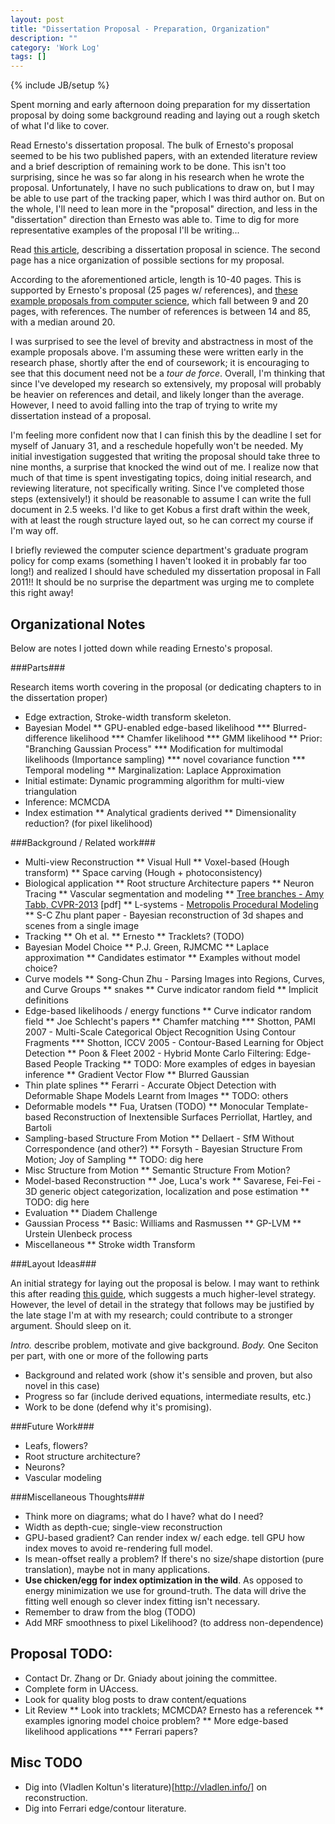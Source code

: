 ```yaml
---
layout: post
title: "Dissertation Proposal - Preparation, Organization"
description: ""
category: 'Work Log'
tags: []
---
```

{% include JB/setup %}

Spent morning and early afternoon doing preparation for my dissertation proposal by doing some background reading and laying out a rough sketch of what I'd like to cover.  

Read Ernesto's dissertation proposal.  The bulk of Ernesto's proposal seemed to be his two published papers, with an extended literature review and a brief description of remaining work to be done.  This isn't too surprising, since he was so far along in his research when he wrote the proposal.  Unfortunately, I have no such publications to draw on, but I may be able to use part of the tracking paper, which I was third author on.  But on the whole, I'll need to lean more in the "proposal" direction, and less in the "dissertation" direction than Ernesto was able to.  Time to dig for more representative examples of the proposal I'll be writing...

Read [this article](http://www.gwr.arizona.edu/writingproposal1.htm), describing a dissertation proposal in science.  The second page has a nice organization of possible sections for my proposal.

According to the aforementioned article, length is 10-40 pages.  This is supported by Ernesto's proposal (25 pages w/ references), and [these example proposals from computer science](http://www.cs.unc.edu/~cssa/guides/proposals/), which fall between 9 and 20 pages, with references.  The number of references is between 14 and 85, with a median around 20.  

I was surprised to see the level of brevity and abstractness in most of the example proposals above.  I'm assuming these were written early in the research phase, shortly after the end of coursework;  it is encouraging to see that this document need not be a *tour de force*.  Overall, I'm thinking that since I've developed my research so extensively, my proposal will probably be heavier on references and detail, and likely longer than the average.  However, I need to avoid falling into the trap of trying to write my dissertation instead of a proposal.

I'm feeling more confident now that I can finish this by the deadline I set for myself of January 31, and a reschedule hopefully won't be needed.  My initial investigation suggested that writing the proposal should take three to nine months, a surprise that knocked the wind out of me.   I realize now that much of that time is spent investigating topics, doing initial research, and reviewing literature, not specifically writing.  Since I've completed those steps (extensively!) it should be reasonable to assume I can write the full document in 2.5 weeks.  I'd like to get Kobus a first draft within the week, with at least the rough structure layed out, so he can correct my course if I'm way off.

I briefly reviewed the computer science department's graduate program policy for comp exams (something I haven't looked it in probably far too long!) and realized I should have scheduled my dissertation proposal in Fall 2011!!  It should be no surprise the department was urging me to complete this right away!


Organizational Notes
---------------------

Below are notes I jotted down while reading Ernesto's proposal.

###Parts###

Research items worth covering in the proposal (or dedicating chapters to in the dissertation proper)

* Edge extraction, Stroke-width transform skeleton.
* Bayesian Model
** GPU-enabled edge-based likelihood
*** Blurred-difference likelihood
*** Chamfer likelihood
*** GMM likelihood
** Prior: "Branching Gaussian Process"
*** Modification for multimodal likelihoods (Importance sampling)
*** novel covariance function
*** Temporal modeling
** Marginalization: Laplace Approximation
* Initial estimate: Dynamic programming algorithm for multi-view triangulation
* Inference: MCMCDA
* Index estimation
** Analytical gradients derived
** Dimensionality reduction? (for pixel likelihood)

###Background / Related work###

* Multi-view Reconstruction
** Visual Hull
** Voxel-based (Hough transform)
** Space carving (Hough + photoconsistency)
* Biological application
** Root structure Architecture papers
** Neuron Tracing
** Vascular segmentation and modeling
** [Tree branches - Amy Tabb, CVPR-2013](https://www.google.com/url?sa=t&rct=j&q=&esrc=s&source=web&cd=1&cad=rja&ved=0CCwQFjAA&url=http%3A%2F%2Fwww.cv-foundation.org%2Fopenaccess%2Fcontent_cvpr_2013%2Fpapers%2FTabb_Shape_from_Silhouette_2013_CVPR_paper.pdf&ei=SELLUs63G4e9rgHwuYHYAw&usg=AFQjCNHAaFQi-2H2zTQUOSm67WI2p87odw&sig2=L0V4Txw-fqypkloITh-dlA&bvm=bv.58187178,d.aWM) [pdf]
** L-systems - [Metropolis Procedural Modeling](http://vladlen.info/publications/metropolis-procedural-modeling/)
** S-C Zhu plant paper - Bayesian reconstruction of 3d shapes and scenes from a single image
* Tracking
** Oh et al.
** Ernesto
** Tracklets? (TODO)
* Bayesian Model Choice
** P.J. Green, RJMCMC
** Laplace approximation
** Candidates estimator
** Examples without model choice?
* Curve models
** Song-Chun Zhu - Parsing Images into Regions, Curves, and Curve Groups
** snakes
** Curve indicator random field
** Implicit definitions
* Edge-based likelihoods / energy functions
** Curve indicator random field
** Joe Schlecht's papers
** Chamfer matching
*** Shotton, PAMI 2007 - Multi-Scale Categorical Object Recognition Using Contour Fragments
*** Shotton, ICCV 2005 - Contour-Based Learning for Object Detection
** Poon & Fleet 2002 - Hybrid Monte Carlo Filtering: Edge-Based People Tracking
** TODO: More examples of edges in bayesian inference
** Gradient Vector Flow
** Blurred Gaussian
* Thin plate splines
** Ferarri - Accurate Object Detection with Deformable Shape Models Learnt from Images
** TODO: others
* Deformable models
** Fua, Uratsen (TODO)
** Monocular Template-based Reconstruction of Inextensible Surfaces Perriollat, Hartley, and Bartoli
* Sampling-based Structure From Motion
** Dellaert - SfM Without Correspondence (and other?)
** Forsyth - Bayesian Structure From Motion; Joy of Sampling
** TODO: dig here
* Misc Structure from Motion
** Semantic Structure From Motion?
* Model-based Reconstruction
** Joe, Luca's work
** Savarese, Fei-Fei - 3D generic object categorization, localization and pose estimation
** TODO: dig here
* Evaluation
** Diadem Challenge
* Gaussian Process
** Basic: Williams and Rasmussen
** GP-LVM
** Urstein Ulenbeck process
* Miscellaneous
** Stroke width Transform

###Layout Ideas###

An initial strategy for laying out the proposal is below.  I may want to rethink this after reading [this guide](http://www.gwr.arizona.edu/writingproposal1.htm), which suggests a much higher-level strategy.  However, the level of detail in the strategy that follows may be justified by the late stage I'm at with my research; could contribute to a stronger argument.  Should sleep on it.

*Intro.* describe problem, motivate and give background.
*Body.* One Seciton per part, with one or more of the following parts

* Background and related work (show it's sensible and proven, but also novel in this case)
* Progress so far (include derived equations, intermediate results, etc.)
* Work to be done (defend why it's promising).

###Future Work###

* Leafs, flowers?
* Root structure architecture?
* Neurons?
* Vascular modeling


###Miscellaneous Thoughts###

* Think more on diagrams; what do I have?  what do I need?  
* Width as depth-cue; single-view reconstruction
* GPU-based gradient?  Can render index w/ each edge. tell GPU how index moves to avoid re-rendering full model.
* Is mean-offset really a problem?  If there's no size/shape distortion (pure translation), maybe not in many applications.  
* **Use chicken/egg for index optimization in the wild**. As opposed to energy minimization we use for ground-truth.  The data will drive the fitting well enough so clever index fitting isn't necessary.
* Remember to draw from the blog (TODO)
* Add MRF smoothness to pixel Likelihood? (to address non-dependence)





Proposal TODO:
----

* Contact Dr. Zhang or Dr. Gniady about joining the committee.
* Complete form in UAccess.
* Look for quality blog posts to draw content/equations
* Lit Review
** Look into tracklets; MCMCDA?  Ernesto has a referencek
** examples ignoring model choice problem?
** More edge-based likelihood applications
*** Ferrari papers?

Misc TODO
------

* Dig into (Vladlen Koltun's literature)[http://vladlen.info/] on reconstruction.
* Dig into Ferrari edge/contour literature.
